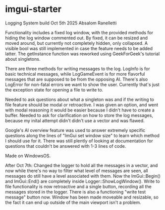 # imgui-starter

Logging System build Oct 5th 2025 Absalom Ranelletti

Functionality includes a fixed log window, with the provided methods for hiding the log window commented out. By fixed, it can be resized and moved around, but currently not completely hidden, only collapsed. A visible bool was still implemented in case the feature needs to be added latter. The getInstance function was reworked using GeekForGeek's tutorial about singletons. 

There are three methods for writing messages to the log. LogInfo is for basic technical messages, while LogGameEvent is for more flavorful messages that are supposed to be from the opposing AI. There's also LogError for non-fatal errors we want to show the user. Currently that's just the exception state for opening a file to write to.


Needed to ask questions about what a singleton was and if the writing to file feature should be modal or retroactive. I was given an option, and went with modal reasoning it would be easier because I didn't have to create a buffer. Needed to ask for clarification on how to store the log messages, because my inital attempt didn't didn't use a vector and was flawed.



Google's AI overview feature was used to answer extremely specific questions along the lines of "ImGui set window size" to learn which method I should use for it. There was still plently of looking at documentation for questions that couldn't be answered with 1-3 lines of code. 

Made on WindowsOS.

After Oct 7th:
Changed the logger to hold all the messages in a vector, and now while there's no way to filter what level of messages are seen, all messages do still have a level associated with them. Now the ImGui::Begin() and ImGui::End() are completely inside Logger::ShowLogWindow(). Write to file functionality is now retroactive and a single button, recording all the messages stored in the logger. There is also a functioning "write test message" button now. Window has been made moveable and resizable, so the fact it can end up outside of the main viewport isn't a problem.

